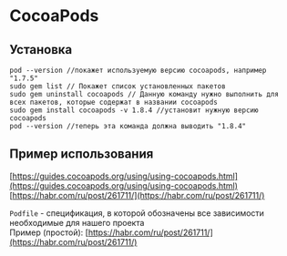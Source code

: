 # CocoaPods

## Установка

```text
pod --version //покажет используемую версию cocoapods, например "1.7.5"
sudo gem list // Покажет список установленных пакетов
sudo gem uninstall cocoapods // Данную команду нужно выполнить для всех пакетов, которые содержат в названии cocoapods
sudo gem install cocoapods -v 1.8.4 //установит нужную версию cocoapods
pod --version //теперь эта команда должна выводить "1.8.4"
```

## Пример использования

[https://guides.cocoapods.org/using/using-cocoapods.html](https://guides.cocoapods.org/using/using-cocoapods.html)  
[https://habr.com/ru/post/261711/](https://habr.com/ru/post/261711/)

`Podfile` - спецификация, в которой обозначены все зависимости необходимые для нашего проекта  
Пример \(простой\): [https://habr.com/ru/post/261711/](https://habr.com/ru/post/261711/)

